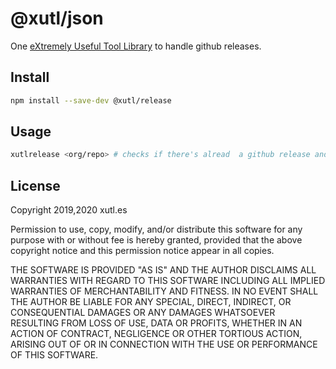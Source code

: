# @xutl/json

One [eXtremely Useful Tool Library](https://xutl.es) to handle github releases.

## Install

```bash
npm install --save-dev @xutl/release
```

## Usage

```bash
xutlrelease <org/repo> # checks if there's alread  a github release and this version does not exist on npm. Then releases it to gh
```

## License

Copyright 2019,2020 xutl.es

Permission to use, copy, modify, and/or distribute this software for any purpose with or without fee is hereby granted, provided that the above copyright notice and this permission notice appear in all copies.

THE SOFTWARE IS PROVIDED "AS IS" AND THE AUTHOR DISCLAIMS ALL WARRANTIES WITH REGARD TO THIS SOFTWARE INCLUDING ALL IMPLIED WARRANTIES OF MERCHANTABILITY AND FITNESS. IN NO EVENT SHALL THE AUTHOR BE LIABLE FOR ANY SPECIAL, DIRECT, INDIRECT, OR CONSEQUENTIAL DAMAGES OR ANY DAMAGES WHATSOEVER RESULTING FROM LOSS OF USE, DATA OR PROFITS, WHETHER IN AN ACTION OF CONTRACT, NEGLIGENCE OR OTHER TORTIOUS ACTION, ARISING OUT OF OR IN CONNECTION WITH THE USE OR PERFORMANCE OF THIS SOFTWARE.
